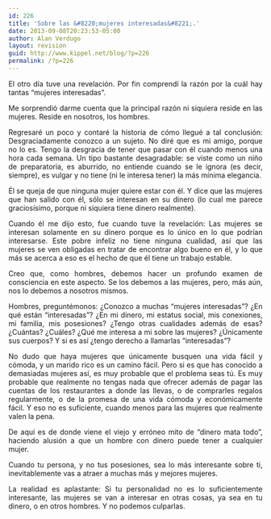 ```yaml
---
id: 226
title: 'Sobre las &#8220;mujeres interesadas&#8221;.'
date: 2013-09-08T20:23:53-05:00
author: Alan Verdugo
layout: revision
guid: http://www.kippel.net/blog/?p=226
permalink: /?p=226
---
```

<p style="text-align: justify;">
  El otro día tuve una revelación. Por fin comprendí la razón por la cuál hay tantas &#8220;mujeres interesadas&#8221;.
</p>

<p style="text-align: justify;">
  Me sorprendió darme cuenta que la principal razón ni siquiera reside en las mujeres. Reside en nosotros, los hombres.
</p>

<p style="text-align: justify;">
  Regresaré un poco y contaré la historia de cómo llegué a tal conclusión: Desgraciadamente conozco a un sujeto. No diré que es mi amigo, porque no lo es. Tengo la desgracia de tener que pasar con él cuando menos una hora cada semana. Un tipo bastante desagradable: se viste como un niño de preparatoria, es aburrido, no entiende cuando se le ignora (es decir, siempre), es vulgar y no tiene (ni le interesa tener) la más mínima elegancia.
</p>

<p style="text-align: justify;">
  Él se queja de que ninguna mujer quiere estar con él. Y dice que las mujeres que han salido con él, sólo se interesan en su dinero (lo cual me parece graciosísimo, porque ni siquiera tiene dinero realmente).
</p>

<p style="text-align: justify;">
  Cuando él me dijo esto, fue cuando tuve la revelación: Las mujeres se interesan solamente en su dinero porque es lo único en lo que podrían interesarse. Este pobre infeliz no tiene ninguna cualidad, así que las mujeres se ven obligadas en tratar de encontrar algo bueno en él, y lo que más se acerca a eso es el hecho de que él tiene un trabajo estable.
</p>

<p style="text-align: justify;">
  Creo que, como hombres, debemos hacer un profundo examen de consciencia en este aspecto. Se los debemos a las mujeres, pero, más aún, nos lo debemos a nosotros mismos.
</p>

<p style="text-align: justify;">
  Hombres, preguntémonos: ¿Conozco a muchas &#8220;mujeres interesadas&#8221;? ¿En qué están &#8220;interesadas&#8221;? ¿En mi dinero, mi estatus social, mis conexiones, mi familia, mis posesiones? ¿Tengo otras cualidades además de esas? ¿Cuántas? ¿Cuáles? ¿Qué me interesa a mi sobre las mujeres? ¿Únicamente sus cuerpos? Y si es así ¿tengo derecho a llamarlas &#8220;interesadas&#8221;?
</p>

<p style="text-align: justify;">
  No dudo que haya mujeres que únicamente busquen una vida fácil y cómoda, y un marido rico es un camino fácil. Pero si es que has conocido a demasiadas mujeres así, es muy probable que el problema seas tú. Es muy probable que realmente no tengas nada que ofrecer además de pagar las cuentas de los restaurantes a donde las llevas, o de comprarles regalos regularmente, o de la promesa de una vida cómoda y económicamente fácil. Y eso no es suficiente, cuando menos para las mujeres que realmente valen la pena.
</p>

<p style="text-align: justify;">
  De aquí es de donde viene el viejo y erróneo mito de &#8220;dinero mata todo&#8221;, haciendo alusión a que un hombre con dinero puede tener a cualquier mujer.
</p>

<p style="text-align: justify;">
  Cuando tu persona, y no tus posesiones, sea lo más interesante sobre ti, inevitablemente vas a atraer a muchas más y mejores mujeres.
</p>

<p style="text-align: justify;">
  La realidad es aplastante: Si tu personalidad no es lo suficientemente interesante, las mujeres se van a interesar en otras cosas, ya sea en tu dinero, o en otros hombres. Y no podemos culparlas.
</p>